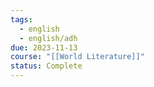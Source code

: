 ```yaml
---
tags:
  - english
  - english/adh
due: 2023-11-13
course: "[[World Literature]]"
status: Complete
---
```

